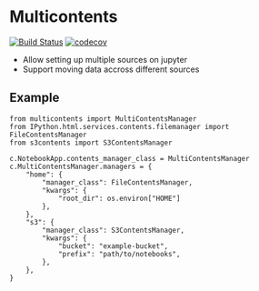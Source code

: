 # Multicontents
[![Build Status](https://travis-ci.org/lydian/multicontents.svg?branch=master)](https://travis-ci.org/lydian/multicontents)
[![codecov](https://codecov.io/gh/lydian/multicontents/branch/master/graph/badge.svg)](https://codecov.io/gh/lydian/multicontents)

- Allow setting up multiple sources on jupyter
- Support moving data accross different sources

## Example
```
from multicontents import MultiContentsManager
from IPython.html.services.contents.filemanager import FileContentsManager
from s3contents import S3ContentsManager

c.NotebookApp.contents_manager_class = MultiContentsManager
c.MultiContentsManager.managers = {
    "home": {
        "manager_class": FileContentsManager,
        "kwargs": {
            "root_dir": os.environ["HOME"]
        },
    },
    "s3": {
        "manager_class": S3ContentsManager,
        "kwargs": {
            "bucket": "example-bucket",
            "prefix": "path/to/notebooks",
        },
    },
}
```

